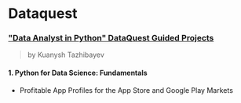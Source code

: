 # Dataquest
### ["Data Analyst in Python" DataQuest Guided Projects](https://app.dataquest.io/)
> by Kuanysh Tazhibayev
#### 1. Python for Data Science: Fundamentals
   - Profitable App Profiles for the App Store and Google Play Markets
